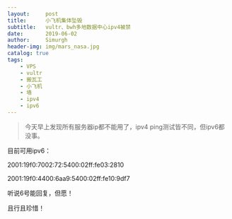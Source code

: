 ```yaml
---
layout:     post
title:      小飞机集体坠毁
subtitle:   vultr、bwh多地数据中心ipv4被禁
date:       2019-06-02
author:     Simurgh
header-img: img/mars_nasa.jpg
catalog: true
tags:
    - VPS
    - vultr
    - 搬瓦工
    - 小飞机
    - 墙
    - ipv4
    - ipv6
---
```


>今天早上发现所有服务器ip都不能用了，ipv4 ping测试皆不同，但ipv6都没事。

目前可用ipv6：

2001:19f0:7002:72:5400:02ff:fe03:2810

2001:19f0:4400:6aa9:5400:02ff:fe10:9df7

听说6号能回复，但愿！

且行且珍惜！




